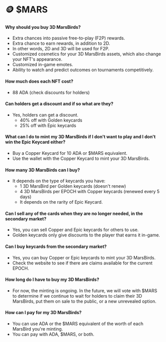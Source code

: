 # 🪙 $MARS

#### Why should you buy 3D MarsBirds?

* Extra chances into passive free-to-play (F2P) rewards.
* Extra chance to earn rewards, in addition to 2D.
* In other words, 2D and 3D will be used for F2P.
* Customized cosmetics for your 3D MarsBirds assets, which also change your NFT's appearance.
* Customized in-game emotes.
* Ability to watch and predict outcomes on tournaments competitively.

#### How much does each NFT cost?

* 88 ADA (check discounts for holders)

#### Can holders get a discount and if so what are they?

* Yes, holders can get a discount.
  * 40% off with Golden keycards
  * 25% off with Epic keycards

#### What can I do to mint my 3D MarsBirds if I don't want to play and I don't win the Epic Keycard either?

* Buy a Copper Keycard for 10 ADA or $MARS equivalent.
* Use the wallet with the Copper Keycard to mint your 3D MarsBirds.

#### How many 3D MarsBirds can I buy?

* It depends on the type of keycards you have:
  * 1 3D MarsBird per Golden keycards (doesn't renew)
  * 4 3D MarsBirds per EPOCH with Copper keycards (renewed every 5 days)
  * It depends on the rarity of Epic Keycard.

#### Can I sell any of the cards when they are no longer needed, in the secondary market?

* Yes, you can sell Copper and Epic keycards for others to use.
* Golden keycards only give discounts to the player that earns it in-game.

#### Can I buy keycards from the secondary market?

* Yes, you can buy Copper or Epic keycards to mint your 3D MarsBirds.
* Check the website to see if there are claims available for the current EPOCH.

#### How long do I have to buy my 3D MarsBirds?

* For now, the minting is ongoing. In the future, we will vote with $MARS to determine if we continue to wait for holders to claim their 3D MarsBirds, put them on sale to the public, or a new unrevealed option.

#### How can I pay for my 3D MarsBirds?

* You can use ADA or the $MARS equivalent of the worth of each MarsBird you're minting.
* You can pay with ADA, $MARS, or both.
